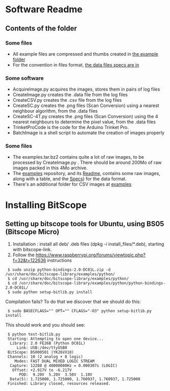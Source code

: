 # Software Readme

## Contents of the folder 

### Some files

* All example files are compressed and thumbs created in [the example folder](/software/examples/Readme.md)
* For the convention in files format, [the data files specs are in](/software/examples/Specs.md)

### Some software

* AcquireImage.py acquires the images, stores them in pairs of log files
* CreateImage.py creates the .data file from the log files
* CreateCSV.py creates the .csv file from the log files
* CreateSC.py creates the .png files (Scan Conversion) using a nearest neighbour algorithm, from the .data files
* CreateSC-4T.py creates the .png files (Scan Conversion) using the 4 nearest neighbours to determine the pixel value, from the .data files
* TrinketProCode is the code for the Arduino Trinket Pro.
* BatchImage is a shell script to automate the creation of images properly

### Some files
* The examples.tar.bz2 contains quite a lot of raw images, to be processed by CreateImage.py . There should be around 200Mo of raw images packed in this 4Mo archive.
* The [examples](/software/examples/) repository, and its [Readme](/software/examples/Readme.md),  contains some raw images, along with a table, and the [Specs](/software/examples/Specs.md)) for the data format.
* There's an additional folder for CSV images at [examples](/software/examples_csv/)

# Installing BitScope

## Setting up bitscope tools for Ubuntu, using BS05 (Bitscope Micro)	

1. Installation : install all deb/ .deb files (dpkg -i install_files/*.deb), starting with bitscope-link.
2. Follow the https://www.raspberrypi.org/forums/viewtopic.php?f=32&t=122636 instructions

```
 $ sudo unzip python-bindings-2.0-DC01L.zip -d /usr/share/doc/bitscope-library/examples/python/
 $ cd /usr/share/doc/bitscope-library/examples/python/
 $ cd /usr/share/doc/bitscope-library/examples/python/python-bindings-2.0-DC01L/
 $ sudo python setup-bitlib.py install
```
Compilation fails? To do that we discover that we should do this:
```
 $ sudo BASECFLAGS="" OPT="" CFLAGS="-O3" python setup-bitlib.py install
```
This should work and you should see:
```
 $ python test-bitlib.py 
 Starting: Attempting to open one device...
  Library: 2.0 FE26B (Python DC01L)
     Link: USB:/dev/ttyUSB0
 BitScope: BS000501 (YK26VX18)
 Channels: 10 (2 analog + 8 logic)
    Modes: FAST DUAL MIXED LOGIC STREAM
  Capture: 12288 @ 40000000Hz = 0.000307s (LOGIC)
   Offset: +2.917V to -6.217V
      POD:  9.20V  5.20V  3.50V  1.10V
  Data(5): 1.725000, 1.725000, 1.760937, 1.760937, 1.725000
 Finished: Library closed, resources released.
```

